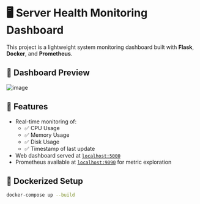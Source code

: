 # 🖥️ Server Health Monitoring Dashboard

This project is a lightweight system monitoring dashboard built with **Flask**, **Docker**, and **Prometheus**.

## 📸 Dashboard Preview
![image](https://github.com/user-attachments/assets/990af32e-7a40-4368-ad5a-7fcfa846192e)


## 🔧 Features
- Real-time monitoring of:
  - ✅ CPU Usage
  - ✅ Memory Usage
  - ✅ Disk Usage
  - ✅ Timestamp of last update
- Web dashboard served at [`localhost:5000`](http://localhost:5000)
- Prometheus available at [`localhost:9090`](http://localhost:9090) for metric exploration

## 🐳 Dockerized Setup

```bash
docker-compose up --build

